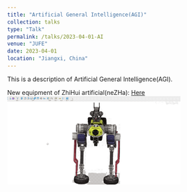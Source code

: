 ```yaml
---
title: "Artificial General Intelligence(AGI)"
collection: talks
type: "Talk"
permalink: /talks/2023-04-01-AI
venue: "JUFE"
date: 2023-04-01
location: "Jiangxi, China"
---
```


This is a description of Artificial General Intelligence(AGI).

New equipment of ZhiHui artificial(neZHa): [Here](https://www.bilibili.com/video/BV1Uh41137Th/?spm_id_from=333.999.0.0)  
<img src="/images/neZHa.gif" alt="neZHa" title="neZHa" width="400" >